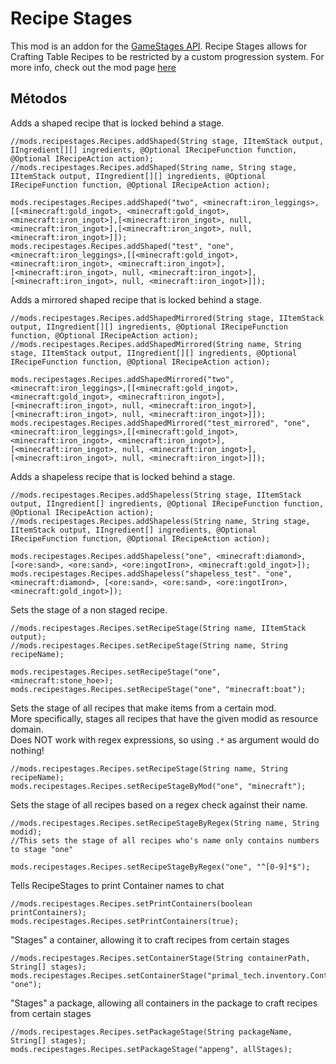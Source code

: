 # Recipe Stages

This mod is an addon for the [GameStages API](https://minecraft.curseforge.com/projects/game-stages). Recipe Stages allows for Crafting Table Recipes to be restricted by a custom progression system. For more info, check out the mod page [here](https://minecraft.curseforge.com/projects/recipe-stages)

## Métodos

Adds a shaped recipe that is locked behind a stage.

```zenscript
//mods.recipestages.Recipes.addShaped(String stage, IItemStack output, IIngredient[][] ingredients, @Optional IRecipeFunction function, @Optional IRecipeAction action);
//mods.recipestages.Recipes.addShaped(String name, String stage, IItemStack output, IIngredient[][] ingredients, @Optional IRecipeFunction function, @Optional IRecipeAction action);

mods.recipestages.Recipes.addShaped("two", <minecraft:iron_leggings>,[[<minecraft:gold_ingot>, <minecraft:gold_ingot>, <minecraft:iron_ingot>],[<minecraft:iron_ingot>, null, <minecraft:iron_ingot>],[<minecraft:iron_ingot>, null, <minecraft:iron_ingot>]]);
mods.recipestages.Recipes.addShaped("test", "one", <minecraft:iron_leggings>,[[<minecraft:gold_ingot>, <minecraft:iron_ingot>, <minecraft:iron_ingot>],[<minecraft:iron_ingot>, null, <minecraft:iron_ingot>],[<minecraft:iron_ingot>, null, <minecraft:iron_ingot>]]);
```

Adds a mirrored shaped recipe that is locked behind a stage.

```zenscript
//mods.recipestages.Recipes.addShapedMirrored(String stage, IItemStack output, IIngredient[][] ingredients, @Optional IRecipeFunction function, @Optional IRecipeAction action);
//mods.recipestages.Recipes.addShapedMirrored(String name, String stage, IItemStack output, IIngredient[][] ingredients, @Optional IRecipeFunction function, @Optional IRecipeAction action);

mods.recipestages.Recipes.addShapedMirrored("two", <minecraft:iron_leggings>,[[<minecraft:gold_ingot>, <minecraft:gold_ingot>, <minecraft:iron_ingot>],[<minecraft:iron_ingot>, null, <minecraft:iron_ingot>],[<minecraft:iron_ingot>, null, <minecraft:iron_ingot>]]);
mods.recipestages.Recipes.addShapedMirrored("test_mirrored", "one", <minecraft:iron_leggings>,[[<minecraft:gold_ingot>, <minecraft:iron_ingot>, <minecraft:iron_ingot>],[<minecraft:iron_ingot>, null, <minecraft:iron_ingot>],[<minecraft:iron_ingot>, null, <minecraft:iron_ingot>]]);

```

Adds a shapeless recipe that is locked behind a stage.

```zenscript
//mods.recipestages.Recipes.addShapeless(String stage, IItemStack output, IIngredient[] ingredients, @Optional IRecipeFunction function, @Optional IRecipeAction action);
//mods.recipestages.Recipes.addShapeless(String name, String stage, IItemStack output, IIngredient[] ingredients, @Optional IRecipeFunction function, @Optional IRecipeAction action);

mods.recipestages.Recipes.addShapeless("one", <minecraft:diamond>, [<ore:sand>, <ore:sand>, <ore:ingotIron>, <minecraft:gold_ingot>]);
mods.recipestages.Recipes.addShapeless("shapeless_test". "one", <minecraft:diamond>, [<ore:sand>, <ore:sand>, <ore:ingotIron>, <minecraft:gold_ingot>]);
```

Sets the stage of a non staged recipe.

```zenscript
//mods.recipestages.Recipes.setRecipeStage(String name, IItemStack output);
//mods.recipestages.Recipes.setRecipeStage(String name, String recipeName);

mods.recipestages.Recipes.setRecipeStage("one", <minecraft:stone_hoe>);
mods.recipestages.Recipes.setRecipeStage("one", "minecraft:boat");
```

Sets the stage of all recipes that make items from a certain mod.  
More specifically, stages all recipes that have the given modid as resource domain.  
Does NOT work with regex expressions, so using `.*` as argument would do nothing!

```zenscript
//mods.recipestages.Recipes.setRecipeStage(String name, String recipeName);
mods.recipestages.Recipes.setRecipeStageByMod("one", "minecraft");
```

Sets the stage of all recipes based on a regex check against their name.

```zenscript
//mods.recipestages.Recipes.setRecipeStageByRegex(String name, String modid);
//This sets the stage of all recipes who's name only contains numbers to stage "one"

mods.recipestages.Recipes.setRecipeStageByRegex("one", "^[0-9]*$");
```

Tells RecipeStages to print Container names to chat

```zenscript
//mods.recipestages.Recipes.setPrintContainers(boolean printContainers);
mods.recipestages.Recipes.setPrintContainers(true);
```

"Stages" a container, allowing it to craft recipes from certain stages

```zenscript
//mods.recipestages.Recipes.setContainerStage(String containerPath, String[] stages);
mods.recipestages.Recipes.setContainerStage("primal_tech.inventory.ContainerWorkStump", "one");
```

"Stages" a package, allowing all containers in the package to craft recipes from certain stages

```zenscript
//mods.recipestages.Recipes.setPackageStage(String packageName, String[] stages);
mods.recipestages.Recipes.setPackageStage("appeng", allStages);
```